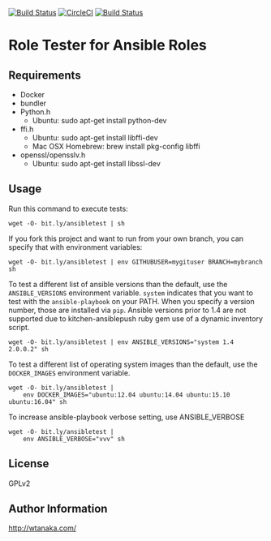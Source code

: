 [![Build Status](https://travis-ci.com/wtanaka/role-tester-ansible.svg?branch=master)](https://travis-ci.com/wtanaka/role-tester-ansible)
[![CircleCI](https://circleci.com/gh/wtanaka/role-tester-ansible.svg?style=svg)](https://circleci.com/gh/wtanaka/role-tester-ansible)
[![Build Status](https://semaphoreci.com/api/v1/wtanaka/role-tester-ansible/branches/master/shields_badge.svg)](https://semaphoreci.com/wtanaka/role-tester-ansible)

Role Tester for Ansible Roles
=============================

Requirements
------------

* Docker
* bundler
* Python.h
  * Ubuntu: sudo apt-get install python-dev
* ffi.h
  * Ubuntu: sudo apt-get install libffi-dev
  * Mac OSX Homebrew: brew install pkg-config libffi
* openssl/opensslv.h
  * Ubuntu: sudo apt-get install libssl-dev

Usage
-----

Run this command to execute tests:

```
wget -O- bit.ly/ansibletest | sh
```

If you fork this project and want to run from your own branch, you can
specify that with environment variables:

```
wget -O- bit.ly/ansibletest | env GITHUBUSER=mygituser BRANCH=mybranch sh
```

To test a different list of ansible versions than the default, use the
`ANSIBLE_VERSIONS` environment variable.  `system` indicates that you
want to test with the `ansible-playbook` on your PATH.  When you
specify a version number, those are installed via `pip`.  Ansible
versions prior to 1.4 are not supported due to kitchen-ansiblepush
ruby gem use of a dynamic inventory script.

```
wget -O- bit.ly/ansibletest | env ANSIBLE_VERSIONS="system 1.4 2.0.0.2" sh
```

To test a different list of operating system images than the default,
use the `DOCKER_IMAGES` environment variable.

```
wget -O- bit.ly/ansibletest |
    env DOCKER_IMAGES="ubuntu:12.04 ubuntu:14.04 ubuntu:15.10 ubuntu:16.04" sh
```

To increase ansible-playbook verbose setting, use ANSIBLE_VERBOSE

```
wget -O- bit.ly/ansibletest |
    env ANSIBLE_VERBOSE="vvv" sh
```

License
-------

GPLv2

Author Information
------------------

http://wtanaka.com/
